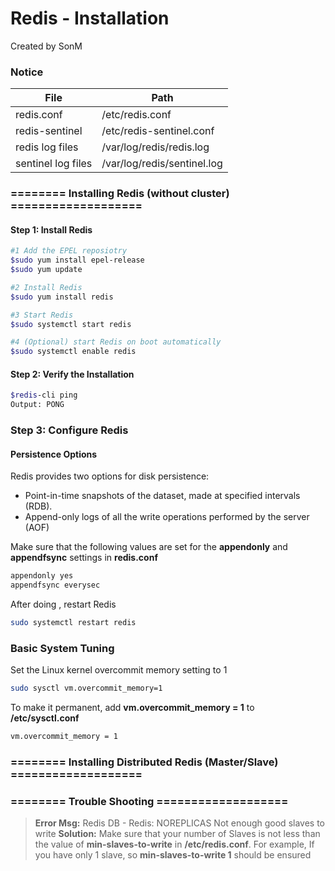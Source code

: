 # Redis - Installation
Created by SonM

### Notice
File|Path
---|---
redis.conf| /etc/redis.conf
redis-sentinel| /etc/redis-sentinel.conf
redis log files| /var/log/redis/redis.log
sentinel log files| /var/log/redis/sentinel.log

### ========  Installing Redis (without cluster) ===================
#### Step 1: Install Redis
```sh
#1 Add the EPEL reposiotry
$sudo yum install epel-release
$sudo yum update

#2 Install Redis
$sudo yum install redis

#3 Start Redis
$sudo systemctl start redis

#4 (Optional) start Redis on boot automatically
$sudo systemctl enable redis
```
#### Step 2: Verify the Installation
```sh
$redis-cli ping
Output: PONG
```

### Step 3: Configure Redis
#### Persistence Options
Redis provides two options for disk persistence:
* Point-in-time snapshots of the dataset, made at specified intervals (RDB).
* Append-only logs of all the write operations performed by the server (AOF)

Make sure that the following values are set for the **appendonly** and **appendfsync** settings in **redis.conf**
```sh
appendonly yes
appendfsync everysec
```
After doing , restart Redis
```sh
sudo systemctl restart redis
```
### Basic System Tuning
Set the Linux kernel overcommit memory setting to 1
```sh
sudo sysctl vm.overcommit_memory=1
```
To make it permanent, add **vm.overcommit_memory = 1** to **/etc/sysctl.conf**
```sh
vm.overcommit_memory = 1
```

### ========  Installing Distributed Redis (Master/Slave)  ===================

### ========  Trouble Shooting  ===================
>**Error Msg:** Redis DB - Redis: NOREPLICAS Not enough good slaves to write
>**Solution:** Make sure that your number of Slaves is not less than the value of **min-slaves-to-write** in **/etc/redis.conf**. For example, If you have only 1 slave, so **min-slaves-to-write 1** should be ensured

